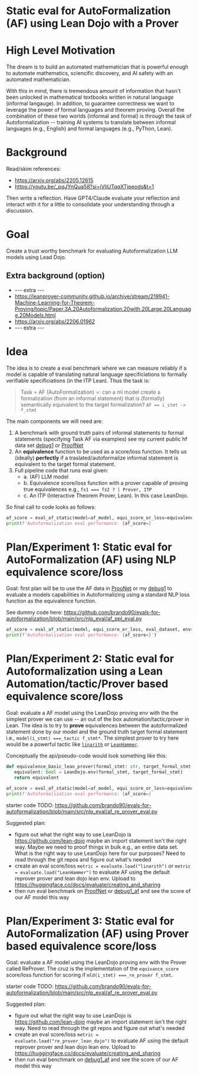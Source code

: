 # Static eval for AutoFormalization (AF) using Lean Dojo with a Prover

# High Level Motivation
The dream is to build an automated mathematician that is powerful enough to automate mathematics, sciencific discovery, and AI safety with an automated mathematician.

With this in mind, there is tremendous amount of information that hasn't been unlocked in mathematical textbooks written in natural language (informal langauge).
In addition, to guarantee correctness we want to leverage the power of formal languages and theorem proving.
Overall the combination of these two worlds (informal and formal) is through the task of Autoformalization -- training AI systems to translate between informal languages (e.g., English) and formal languages (e.g., PyThon, Lean). 

# Background

Read/skim references:
- https://arxiv.org/abs/2205.12615
- https://youtu.be/_pqJYnQua58?si=jVliUTqqXTjpeods&t=1

Then write a reflection.
Have GPT4/Claude evaluate your reflection and interact with it for a little to consolidate your understanding through a discussion.

# Goal
Create a trust worthy benchmark for evaluating Autoformalization LLM models using Lead Dojo.

## Extra background (option)
- --- extra ---
- https://leanprover-community.github.io/archive/stream/219941-Machine-Learning-for-Theorem-Proving/topic/Paper.3A.20Autoformalization.20with.20Large.20Language.20Models.html
- https://arxiv.org/abs/2206.01962
- --- extra ---

# Idea
The idea is to create a eval benchmark where we can measure reliably if a model is capable of translating natural language specificiations to formally verifiable specificiations (in the ITP Lean).
Thus the task is:

> Task = AF (AutoFormalization) =: can a ml model create a formalization (from an informal statement) that is (formally) semantically equivalent to the target formalization? `AF == i_stmt -> f_stmt`

The main components we will need are:
1. A benchmark with ground truth pairs of informal statements to formal statements (specifying Task AF via examples) see my current public hf data set [debug1](https://huggingface.co/datasets/brando/debug1_af) or [ProofNet](https://huggingface.co/datasets/hoskinson-center/proofnet)
2. An **equivalence** function to be used as a score/loss function. It tells us (ideally) **perfectly** if a traslated/autoformalize informal statement is equivalent to the target formal statement.
3. Full pipeline code that runs eval given:
   - a. (AF) LLM model
   - b. Equivalence score/loss function with a prover capable of proving true equivalences e.g., `fs1 === fs2 ? | Prover, ITP`
   - c. An ITP (Interactive Theorem Prover, Lean). In this case LeanDojo.

So final call to code looks as follows:
```python
af_score = eval_af_static(model=af_model, equi_score_or_loss=equivalence, env=LeanDojo)
print(f'Autoformalization eval performance: {af_score=}
```

# Plan/Experiment 1: Static eval for AutoFormalization (AF) using NLP equivalence score/loss
Goal: first plan will be to use the AF data in [ProoNet](https://huggingface.co/datasets/hoskinson-center/proofnet) or my [debug1](https://huggingface.co/datasets/brando/debug1_af) to evaluate a models capabilities in Autoformalizing using a standard NLP loss function as the equivalence function. 

See dummy code here: https://github.com/brando90/evals-for-autoformalization/blob/main/src/nlp_eval/af_ppl_eval.py

```python
af_score = eval_af_static(model, equi_score_or_loss, eval_dataset, env=LeanDojo)
print(f'Autoformalization eval performance: {af_score=}')
```

# Plan/Experiment 2: Static eval for Autoformalization using a Lean Automation/tactic/Prover based equivalence score/loss
Goal: evaluate a AF model using the LeanDojo proving env with the the simplest prover we can use -- an out of the box automation/tactic/prover in Lean.
The idea is to try to **prove** equivalences between the autoformalized statement done by our model and the ground truth target formal statement i.e., `model(i_stmt) ===_tactic f_stmt*`.
The simplest prover to try here would be a powerful tactic like [`linarith`](https://github.com/phlippe/Lean_hammer/issues/2) or [`LeanHammer`](https://github.com/phlippe/Lean_hammer).

Conceptually the api/pseudo-code would look something like this:
```python
def equivalence_basic_lean_prover(formal_stmt: str, target_formal_stmt: str, prover = linarith) -> bool:
   equivalent: bool = LeanDojo.env(formal_stmt, target_formal_stmt)
   return equivalent

af_score = eval_af_static(model=af_model, equi_score_or_loss=equivalence_basic_lean_prover, env=LeanDojo)
print(f'Autoformalization eval performance: {af_score=}
```

starter code TODO: https://github.com/brando90/evals-for-autoformalization/blob/main/src/nlp_eval/af_re_prover_eval.py

Suggested plan:
- figure out what the right way to use LeanDojo is https://github.com/lean-dojo maybe an import statement isn't the right way. Maybe we need to proof things in bulk e.g., an entire data set. What is the right way to use LeanDojo here for our purposes? Need to read through the git repos and figure out what's needed
- create an eval score/loss `metric = evaluate.load("linarith")` or `metric = evaluate.load("LeanHammer")` to evaluate AF using the default reprover prover and lean dojo lean env. Upload to https://huggingface.co/docs/evaluate/creating_and_sharing
- then run eval benchmark on [ProofNet](hoskinson-center/proofnet) or [debug1_af](https://huggingface.co/datasets/brando/debug1_af/tree/main) and see the score of our AF model this way

# Plan/Experiment 3: Static eval for AutoFormalization (AF) using Prover based equivalence score/loss
Goal: evaluate a AF model using the LeanDojo proving env with the Prover called ReProver. 
The cruz is the implementation of the `equivance_score` score/loss function for scoring if `mld(i_stmt) ===_re_prover f_stmt`. 

starter code TODO: https://github.com/brando90/evals-for-autoformalization/blob/main/src/nlp_eval/af_re_prover_eval.py

Suggested plan:
- figure out what the right way to use LeanDojo is https://github.com/lean-dojo maybe an import statement isn't the right way. Need to read through the git repos and figure out what's needed
- create an eval score/loss `metric = evaluate.load("re_prover_lean_dojo")` to evaluate AF using the default reprover prover and lean dojo lean env. Upload to https://huggingface.co/docs/evaluate/creating_and_sharing
- then run eval benchmark on [debug1_af](https://huggingface.co/datasets/brando/debug1_af/tree/main) and see the score of our AF model this way

